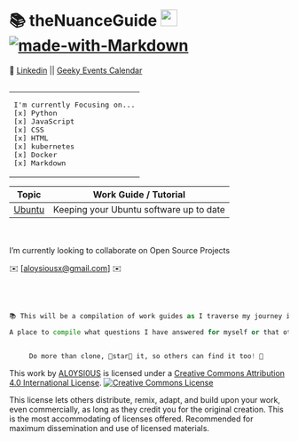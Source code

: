 # 📚 theNuanceGuide <img src="https://raw.githubusercontent.com/MartinHeinz/MartinHeinz/master/wave.gif" width="30px"> [![made-with-Markdown](https://img.shields.io/badge/Made%20with-Markdown-1f425f.svg)](http://commonmark.org)

💼 [Linkedin](https://www.linkedin.com/in/a-todd-charliemike/) || [Geeky Events Calendar](https://github.com/AL0YSI0US/aloysious-the-ambitious/blob/main/README.md)

<table align="right"><tr><td>
<pre>
I'm currently Focusing on...
[x] Python 
[x] JavaScript 
[x] CSS
[x] HTML
[x] kubernetes
[x] Docker
[x] Markdown
</pre>
</td></tr></table>

| Topic | Work Guide / Tutorial |
| :-: | - |
| [Ubuntu](https://github.com/AL0YSI0US/theNuanceGuide/blob/main/keeping-Ubuntu-upToDate.md) | Keeping your Ubuntu software up to date |
<br>
<br>
I’m currently looking to collaborate on Open Source Projects  

✉️ [aloysiousx@gmail.com] ✉️
<br>
<br>
<br>
<br>

````python
📚 This will be a compilation of work guides as I traverse my journey into the Tech industry.

A place to compile what questions I have answered for myself or that others have answered for me.


     Do more than clone, 🌟star🌟 it, so others can find it too! 👀

````



This work by <a xmlns:cc="http://creativecommons.org/ns#" href="https://github.com/AL0YSI0US/" property="cc:attributionName" rel="cc:attributionURL">AL0YSI0US</a> is licensed under a <a rel="license" href="http://creativecommons.org/licenses/by/4.0/">Creative Commons Attribution 4.0 International License</a>. <a rel="license" href="http://creativecommons.org/licenses/by/4.0/"><img alt="Creative Commons License" style="border-width:0" src="https://i.creativecommons.org/l/by/4.0/88x31.png" /></a><br />

This license lets others distribute, remix, adapt, and build upon your work, even commercially, as long as they credit you for the original creation. This is the most accommodating of licenses offered. Recommended for maximum dissemination and use of licensed materials.

<!--

![Profile views](https://gpvc.arturio.dev/AL0YSI0US)

-->
